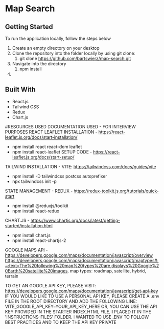 # Map Search

## Getting Started
To run the application locally, follow the steps below

1. Create an empty directory on your desktop
2. Clone the repository into the folder locally by using git clone:
   1. git clone https://github.com/bartswierz/map-search.git
3. Navigate into the directory
   1. npm install
4. 

## Built With
- React.js
- Tailwind CSS
- Redux
- Chart.js

#RESOURCES USED
DOCUMENTATION USED - FOR INTERVIEW PURPOSES
REACT LEAFLET INSTALLATION - https://react-leaflet.js.org/docs/start-installation/

- npm install react react-dom leaflet
- npm install react-leaflet
  SETUP CODE - https://react-leaflet.js.org/docs/start-setup/

TAILWIND INSTALLATION - VITE: https://tailwindcss.com/docs/guides/vite

- npm install -D tailwindcss postcss autoprefixer
- npx tailwindcss init -p

STATE MANAGEMENT - REDUX - https://redux-toolkit.js.org/tutorials/quick-start

- npm install @reduxjs/toolkit
- npm install react-redux

CHART.JS - https://www.chartjs.org/docs/latest/getting-started/installation.html

- npm install chart.js
- npm install react-chartjs-2

GOOGLE MAPS API - https://developers.google.com/maps/documentation/javascript/overview
https://developers.google.com/maps/documentation/javascript/maptypes#:~:text=The%20following%20map%20types%20are,displays%20Google%20Earth%20satellite%20images.
map types: roadmap, satellite, hybrid, terrain

TO GET AN GOOGLE API KEY, PLEASE VISIT: https://developers.google.com/maps/documentation/javascript/get-api-key
IF YOU WOULD LIKE TO USE A PERSONAL API KEY, PLEASE CREATE A .env FILE IN THE ROOT DIRECTORY AND ADD THE FOLLOWING LINE: VITE_GOOGLE_API_KEY=YOUR_API_KEY_HERE
OR, YOU CAN USE THE API KEY PROVIDED IN THE STARTER INDEX.HTML FILE, I PLACED IT IN THE 'INSTRUCTIONS-FILES' FOLDER. I WANTED TO USE .ENV TO FOLLOW BEST PRACTICES AND TO KEEP THE API KEY PRIVATE
